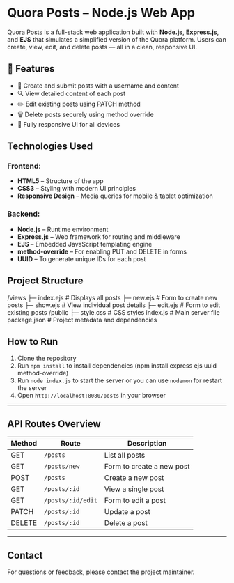 # Quora Posts – Node.js Web App

Quora Posts is a full-stack web application built with **Node.js**, **Express.js**, and **EJS** that simulates a simplified version of the Quora platform. Users can create, view, edit, and delete posts — all in a clean, responsive UI.

## 📌 Features

- 📝 Create and submit posts with a username and content
- 🔍 View detailed content of each post
- ✏️ Edit existing posts using PATCH method
- 🗑️ Delete posts securely using method override
- 📱 Fully responsive UI for all devices

## Technologies Used

### Frontend:
- **HTML5** – Structure of the app
- **CSS3** – Styling with modern UI principles
- **Responsive Design** – Media queries for mobile & tablet optimization

### Backend:
- **Node.js** – Runtime environment
- **Express.js** – Web framework for routing and middleware
- **EJS** – Embedded JavaScript templating engine
- **method-override** – For enabling PUT and DELETE in forms
- **UUID** – To generate unique IDs for each post

## Project Structure

/views
├─ index.ejs # Displays all posts
├─ new.ejs # Form to create new posts
├─ show.ejs # View individual post details
├─ edit.ejs # Form to edit existing posts
/public
├─ style.css # CSS styles
index.js # Main server file
package.json # Project metadata and dependencies

## How to Run

1. Clone the repository  
2. Run `npm install` to install dependencies (npm install express ejs uuid method-override)
3. Run `node index.js` to start the server or you can use `nodemon` for restart the server
4. Open `http://localhost:8080/posts` in your browser

---

## API Routes Overview

| Method  | Route            | Description               |
|---------|------------------|---------------------------|
| GET     | `/posts`         | List all posts            |
| GET     | `/posts/new`     | Form to create a new post |
| POST    | `/posts`         | Create a new post         |
| GET     | `/posts/:id`     | View a single post        |
| GET     | `/posts/:id/edit`| Form to edit a post       |
| PATCH   | `/posts/:id`     | Update a post             |
| DELETE  | `/posts/:id`     | Delete a post             |

---

## Contact

For questions or feedback, please contact the project maintainer.

